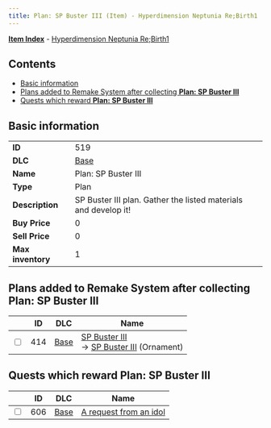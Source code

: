```yaml
---
title: Plan: SP Buster III (Item) - Hyperdimension Neptunia Re;Birth1
---
```


[**Item Index**](/neptunia/rb1/item/index.html) - [Hyperdimension Neptunia Re;Birth1](/neptunia/rb1)

## Contents

- [Basic information](#basic-information)
- [Plans added to Remake System after collecting **Plan: SP Buster III**](#plans-added-to-remake-system-after-collecting-plan-sp-buster-iii)
- [Quests which reward **Plan: SP Buster III**](#quests-which-reward-plan-sp-buster-iii)
## Basic information

|   |   |
| -- | -- |
| **ID** | 519 |
| **DLC** | [Base](/neptunia/rb1/dlc/1-base.html) |
| **Name** | Plan: SP Buster III |
| **Type** | Plan |
| **Description** | SP Buster III plan. Gather the listed materials and develop it! |
| **Buy Price** | 0 |
| **Sell Price** | 0 |
| **Max inventory** | 1 |


## Plans added to Remake System after collecting **Plan: SP Buster III**

|    | ID | DLC | Name |
| -- | -- | --- | ---- |
| <input type="checkbox" id="rb1-remake-1-414" class="trackbox" /> | 414 | [Base](/neptunia/rb1/dlc/1-base.html) | [SP Buster III](/neptunia/rb1/remake/1-414-sp-buster-iii.html)<br /> → [SP Buster III](/neptunia/rb1/item/1-2742-sp-buster-iii.html) (Ornament) |


## Quests which reward **Plan: SP Buster III**

|    | ID | DLC | Name |
| -- | -- | --- | ---- |
| <input type="checkbox" id="rb1-quest-1-606" class="trackbox" /> | 606 | [Base](/neptunia/rb1/dlc/1-base.html) | [A request from an idol](/neptunia/rb1/quest/1-606-a-request-from-an-idol.html) |
